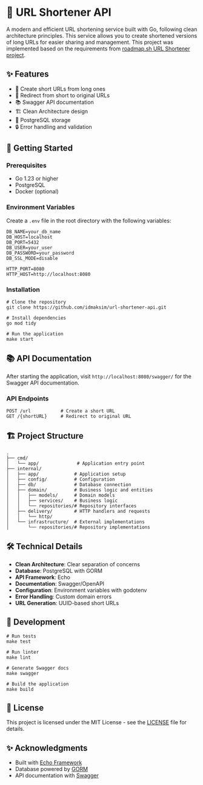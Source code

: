 # 🔗 URL Shortener API

A modern and efficient URL shortening service built with Go, following clean architecture principles. This service allows you to create shortened versions of long URLs for easier sharing and management.
This project was implemented based on the requirements from [roadmap.sh URL Shortener project](https://roadmap.sh/projects/url-shortening-service).

## ✨ Features

- 🎯 Create short URLs from long ones
- 🔄 Redirect from short to original URLs
- 📚 Swagger API documentation
- 🏗️ Clean Architecture design
- 🐘 PostgreSQL storage
- 🔒 Error handling and validation

## 🚀 Getting Started

### Prerequisites

- Go 1.23 or higher
- PostgreSQL
- Docker (optional)

### Environment Variables

Create a `.env` file in the root directory with the following variables:

```
DB_NAME=your_db_name
DB_HOST=localhost
DB_PORT=5432
DB_USER=your_user
DB_PASSWORD=your_password
DB_SSL_MODE=disable

HTTP_PORT=8080
HTTP_HOST=http://localhost:8080
```

### Installation

```
# Clone the repository
git clone https://github.com/idmaksim/url-shortener-api.git

# Install dependencies
go mod tidy

# Run the application
make start
```

## 📚 API Documentation

After starting the application, visit `http://localhost:8080/swagger/` for the Swagger API documentation.

### API Endpoints

```
POST /url           # Create a short URL
GET /{shortURL}     # Redirect to original URL
```

## 🏗️ Project Structure

```
.
├── cmd/
│   └── app/              # Application entry point
├── internal/
│   ├── app/             # Application setup
│   ├── config/          # Configuration
│   ├── db/              # Database connection
│   ├── domain/          # Business logic and entities
│   │   ├── models/      # Domain models
│   │   ├── services/    # Business logic
│   │   └── repositories/# Repository interfaces
│   ├── delivery/        # HTTP handlers and requests
│   │   └── http/
│   └── infrastructure/  # External implementations
│       └── repositories/# Repository implementations
```

## 🛠️ Technical Details

- **Clean Architecture**: Clear separation of concerns
- **Database**: PostgreSQL with GORM
- **API Framework**: Echo
- **Documentation**: Swagger/OpenAPI
- **Configuration**: Environment variables with godotenv
- **Error Handling**: Custom domain errors
- **URL Generation**: UUID-based short URLs

## 🔨 Development

```
# Run tests
make test

# Run linter
make lint

# Generate Swagger docs
make swagger

# Build the application
make build
```

## 📄 License

This project is licensed under the MIT License - see the [LICENSE](LICENSE) file for details.

## ✨ Acknowledgments

- Built with [Echo Framework](https://echo.labstack.com/)
- Database powered by [GORM](https://gorm.io/)
- API documentation with [Swagger](https://swagger.io/)
